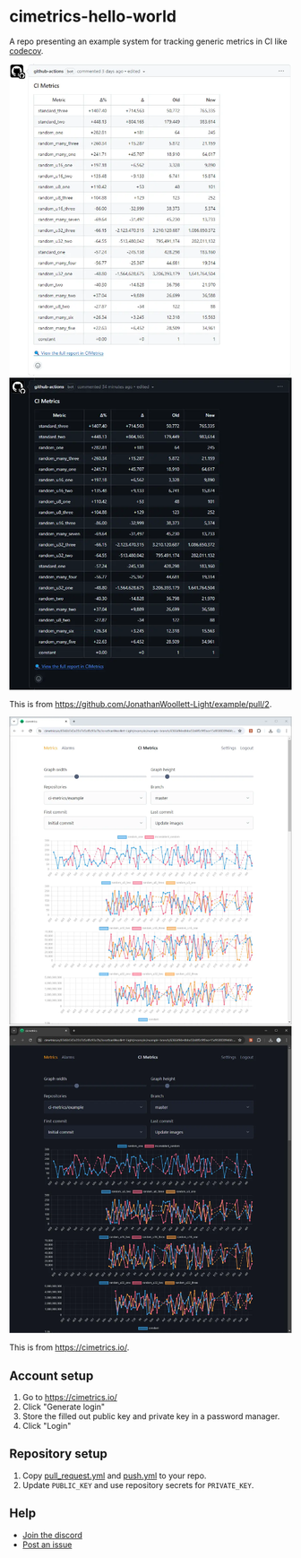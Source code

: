 # cimetrics-hello-world

A repo presenting an example system for tracking generic metrics in CI like [codecov](https://about.codecov.io).

![Example PR comment](./example_pr_light.webp#gh-light-mode-only)
![Example PR comment](./example_pr_dark.webp#gh-dark-mode-only)

This is from https://github.com/JonathanWoollett-Light/example/pull/2.

![Example display one](./example_display_light.webp#gh-light-mode-only)
![Example display one](./example_display_dark.webp#gh-dark-mode-only)

This is from https://cimetrics.io/.

## Account setup

1. Go to https://cimetrics.io/
2. Click "Generate login"
3. Store the filled out public key and private key in a password manager.
4. Click "Login"

## Repository setup

1. Copy [pull_request.yml](./.github/workflows/pull_request.yml) and [push.yml](./.github/workflows/push.yml) to your repo.
2. Update `PUBLIC_KEY` and use repository secrets for `PRIVATE_KEY`.

## Help

- [Join the discord](https://discord.gg/eYjfCVk3BF)
- [Post an issue](https://github.com/ci-metrics/example/issues)